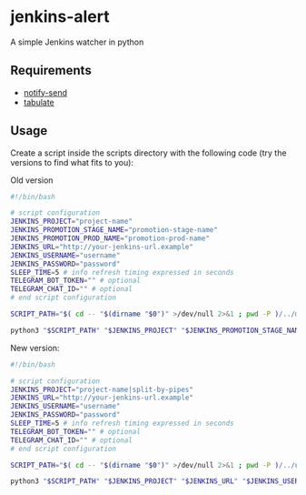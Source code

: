 # jenkins-alert

A simple Jenkins watcher in python

## Requirements

- [notify-send](https://ss64.com/bash/notify-send.html "notify-send")
- [tabulate](https://pypi.org/project/tabulate/ "tabulate")

## Usage

Create a script inside the scripts directory with the following code (try the versions to find what fits to you):

Old version

```bash
#!/bin/bash

# script configuration
JENKINS_PROJECT="project-name"
JENKINS_PROMOTION_STAGE_NAME="promotion-stage-name"
JENKINS_PROMOTION_PROD_NAME="promotion-prod-name"
JENKINS_URL="http://your-jenkins-url.example"
JENKINS_USERNAME="username"
JENKINS_PASSWORD="password"
SLEEP_TIME=5 # info refresh timing expressed in seconds
TELEGRAM_BOT_TOKEN="" # optional
TELEGRAM_CHAT_ID="" # optional
# end script configuration

SCRIPT_PATH="$( cd -- "$(dirname "$0")" >/dev/null 2>&1 ; pwd -P )/../main.py"

python3 "$SCRIPT_PATH" "$JENKINS_PROJECT" "$JENKINS_PROMOTION_STAGE_NAME" "$JENKINS_PROMOTION_PROD_NAME" "$JENKINS_URL" "$JENKINS_USERNAME" "$JENKINS_PASSWORD" $SLEEP_TIME "$TELEGRAM_BOT_TOKEN" "$TELEGRAM_CHAT_ID"
```

New version:

```bash
#!/bin/bash

# script configuration
JENKINS_PROJECT="project-name|split-by-pipes"
JENKINS_URL="http://your-jenkins-url.example"
JENKINS_USERNAME="username"
JENKINS_PASSWORD="password"
SLEEP_TIME=5 # info refresh timing expressed in seconds
TELEGRAM_BOT_TOKEN="" # optional
TELEGRAM_CHAT_ID="" # optional
# end script configuration

SCRIPT_PATH="$( cd -- "$(dirname "$0")" >/dev/null 2>&1 ; pwd -P )/../new.py"

python3 "$SCRIPT_PATH" "$JENKINS_PROJECT" "$JENKINS_URL" "$JENKINS_USERNAME" "$JENKINS_PASSWORD" $SLEEP_TIME "$TELEGRAM_BOT_TOKEN" "$TELEGRAM_CHAT_ID"
```
